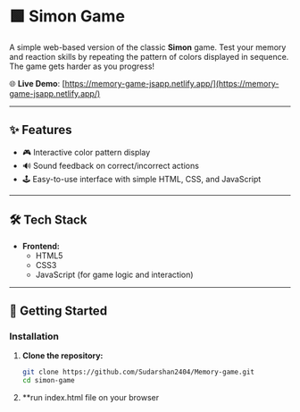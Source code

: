 # 🟩 Simon Game

A simple web-based version of the classic **Simon** game. Test your memory and reaction skills by repeating the pattern of colors displayed in sequence. The game gets harder as you progress!

🌐 **Live Demo**: [https://memory-game-jsapp.netlify.app/](https://memory-game-jsapp.netlify.app/)

---

## ✨ Features

- 🎮 Interactive color pattern display
- 🔊 Sound feedback on correct/incorrect actions
- 🕹️ Easy-to-use interface with simple HTML, CSS, and JavaScript

---

## 🛠️ Tech Stack

- **Frontend:**
  - HTML5
  - CSS3
  - JavaScript (for game logic and interaction)

---

## 🚀 Getting Started

### Installation

1. **Clone the repository:**
   ```bash
   git clone https://github.com/Sudarshan2404/Memory-game.git
   cd simon-game
   ```
2. **run index.html file on your browser
